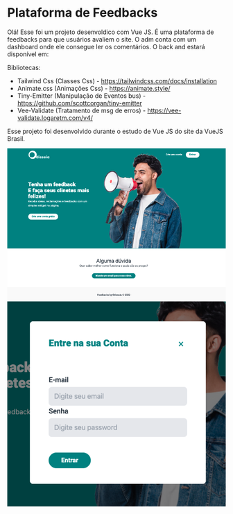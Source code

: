 # Plataforma de Feedbacks

Olá! Esse foi um projeto desenvoldico com Vue JS.
É uma plataforma de feedbacks para que usuários avaliem o site.
O adm conta com um dashboard onde ele consegue ler os comentários.
O back and estará disponível em:

Bibliotecas:

- Tailwind Css (Classes Css) - https://tailwindcss.com/docs/installation
- Animate.css (Animações Css) - https://animate.style/
- Tiny-Emitter (Manipulação de Eventos bus) - https://github.com/scottcorgan/tiny-emitter
- Vee-Validate (Tratamento de msg de erros) - https://vee-validate.logaretm.com/v4/

Esse projeto foi desenvolvido durante o estudo de Vue JS do site da VueJS Brasil.

![home](/src/assets/images/home.png)
![login](/src/assets/images/login.png)
